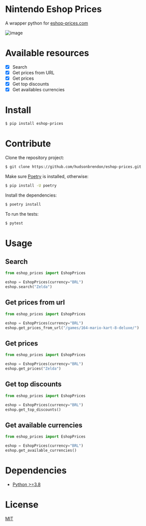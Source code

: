 # Nintendo Eshop Prices

A wrapper python for [eshop-prices.com](https://eshop-prices.com/)

![image](https://user-images.githubusercontent.com/5201888/229378038-9fc6fc8c-bb52-4b94-82d1-620e0cfc333b.png)

# Available resources

- [x] Search
- [x] Get prices from URL
- [x] Get prices
- [x] Get top discounts
- [x] Get availables currencies

# Install

```bash
$ pip install eshop-prices
```

# Contribute

Clone the repository project:

```bash
$ git clone https://github.com/hudsonbrendon/eshop-prices.git
```

Make sure [Poetry](https://python-poetry.org/) is installed, otherwise:

```bash
$ pip install -U poetry
```

Install the dependencies:

```bash
$ poetry install
```

To run the tests:

```bash
$ pytest
```

# Usage

## Search

```python
from eshop_prices import EshopPrices

eshop = EshopPrices(currency="BRL")
eshop.search("Zelda")
```

## Get prices from url

```python
from eshop_prices import EshopPrices

eshop = EshopPrices(currency="BRL")
eshop.get_prices_from_url("/games/164-mario-kart-8-deluxe/")
```

## Get prices

```python
from eshop_prices import EshopPrices

eshop = EshopPrices(currency="BRL")
eshop.get_prices("Zelda")
```

## Get top discounts

```python
from eshop_prices import EshopPrices

eshop = EshopPrices(currency="BRL")
eshop.get_top_discounts()
```

## Get available currencies

```python
from eshop_prices import EshopPrices

eshop = EshopPrices(currency="BRL")
eshop.get_available_currencies()
```

# Dependencies

- [Python >=3.8](https://www.python.org/downloads/release/python-388/)

# License

[MIT](http://en.wikipedia.org/wiki/MIT_License)
